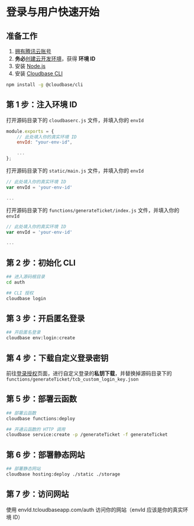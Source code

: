 # 登录与用户快速开始

## 准备工作
1. [拥有腾讯云账号](https://docs.cloudbase.net/quick-start/create-env.html)
2. **务必**[创建云开发环境](https://docs.cloudbase.net/quick-start/create-env.html)，获得 **环境 ID**
3. 安装 [Node.js](https://nodejs.org/en/)
4. 安装 [Cloudbase CLI](https://docs.cloudbase.net/quick-start/install-cli.html)

```sh
npm install -g @cloudbase/cli
```

## 第 1 步：注入环境 ID

打开源码目录下的 `cloudbaserc.js` 文件，并填入你的 `envId`

```js
module.exports = {
    // 此处填入你的真实环境 ID
    envId: "your-env-id",

    ...
};
```

打开源码目录下的 `static/main.js` 文件，并填入你的 `envId`

```js
// 此处填入你的真实环境 ID
var envId = 'your-env-id'

...
```

打开源码目录下的 `functions/generateTicket/index.js` 文件，并填入你的 `envId`

```js
// 此处填入你的真实环境 ID
var envId = 'your-env-id'

...
```

## 第 2 步：初始化 CLI

```sh
## 进入源码根目录
cd auth

## CLI 授权
cloudbase login
```

## 第 3 步：开启匿名登录

```sh
## 开启匿名登录
cloudbase env:login:create
```

## 第 4 步：下载自定义登录密钥

前往[登录授权](https://console.cloud.tencent.com/tcb/env/login)页面，进行自定义登录的**私钥下载**，并替换掉源码目录下的 `functions/generateTicket/tcb_custom_login_key.json`

## 第 5 步：部署云函数

```sh
## 部署云函数
cloudbase functions:deploy

## 开通云函数的 HTTP 调用
cloudbase service:create -p /generateTicket -f generateTicket
```

## 第 6 步：部署静态网站

```sh
## 部署静态网站
cloudbase hosting:deploy ./static ./storage
```

## 第 7 步：访问网站

使用 envId.tcloudbaseapp.com/auth 访问你的网站（envId 应该是你的真实环境 ID）